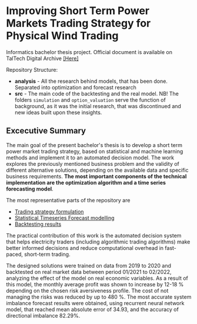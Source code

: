 # Improving Short Term Power Markets Trading Strategy for Physical Wind Trading

Informatics bachelor thesis project. Official document is available on TalTech Digital Archive [[Here]](https://digikogu.taltech.ee/en/Item/05e15311-cd8b-46bf-aa61-f25bfd7184e6)  

Repository Structure:  
- **analysis** - All the research behind models, that has been done. Separated into optimization and forecast research
- **src** - The main code of the backtesting and the real model. NB! The folders `simulation` and `option_valuation` serve the function of background, as it was the initial research, that was discontinued and new ideas built upon these insights. 

## Excecutive Summary

The main goal of the present bachelor's thesis is to develop a short term power market trading strategy, based on statistical and machine learning methods and implement it to an automated decision model. The work explores the previously mentioned business problem and the validity of different alternative solutions, depending on the available data and specific business requirements. **The most important components of the technical implementation are the optimization algorithm and a time series forecasting model**.

The most representative parts of the repository are 
* [Trading strategy formulation](https://github.com/andribusch/short-term-wind-power-trading-strategy/main/analysis/optimization/Imbalance%20strategy%20results%20analysis.ipynb)
* [Statistical Timeseries Forecast modelling](https://github.com/andribusch/short-term-wind-power-trading-strategy/main/analysis/forecast/System%20imbalance%20Forecasts%20development_official.ipynb)
* [Backtesting results](https://github.com/andribusch/short-term-wind-power-trading-strategy/main/analysis/optimization/Results%20analysis_official.ipynb)

The practical contribution of this work is the automated decision system that helps electricity traders (including algorithmic trading algorithms) make better informed decisions and reduce computational overhead in fast-paced, short-term trading.  


The designed solutions were trained on data from 2019 to 2020 and backtested on real market data between period 01/2021 to 02/2022, analyzing the effect of the model on real economic variables. As a result of this model, the monthly average profit was shown to increase by 12-18 \% depending on the chosen risk aversiveness profile. The cost of not managing the risks was reduced by up to 480 \%. The most accurate system imbalance forecast results were obtained, using recurrent neural network model, that reached mean absolute error of 34.93, and the accuracy of directional imbalance 82.29\%.

